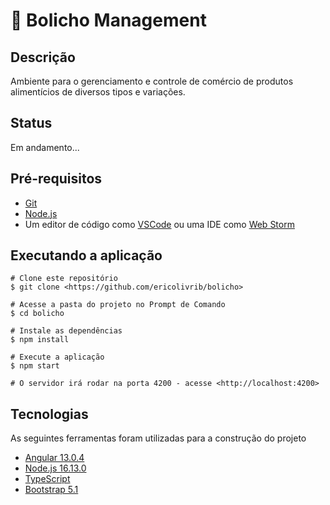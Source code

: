 # 🧀 Bolicho Management

## Descrição

Ambiente para o gerenciamento e controle de comércio de produtos alimentícios de diversos tipos e variações.

## Status

Em andamento...

## Pré-requisitos

- [Git](https://git-scm.com)
- [Node.js](https://nodejs.org/pt-br/)
- Um editor de código como [VSCode](https://code.visualstudio.com/) ou uma IDE como [Web Storm](https://www.jetbrains.com/pt-br/webstorm/)

## Executando a aplicação

```shell
# Clone este repositório
$ git clone <https://github.com/ericolivrib/bolicho>

# Acesse a pasta do projeto no Prompt de Comando
$ cd bolicho

# Instale as dependências
$ npm install

# Execute a aplicação
$ npm start

# O servidor irá rodar na porta 4200 - acesse <http://localhost:4200>
```

## Tecnologias

As seguintes ferramentas foram utilizadas para a construção do projeto

- [Angular 13.0.4](https://angular.io/)
- [Node.js 16.13.0](https://nodejs.org/pt-br/)
- [TypeScript](https://www.typescriptlang.org/)
- [Bootstrap 5.1](https://getbootstrap.com/)
